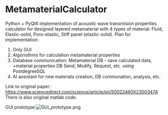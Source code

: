 # MetamaterialCalculator

Python + PyQt6 implementation of acoustic wave transmision properties calculator for designed layered metamaterial with 4 types of material: Fluid, Elastic-solid, Poro-elastic, Stiff panel (elastic-solid).
Plan for implementation:
1. Only GUI
2. Algoriothms for calculation metamaterial properties
3. Database communication: Metamaterial DB - save calculated data, +material properties DB
Send, Modify, Request, etc. using PostdegreeSQL
4. AI assistant for new materials creation, DB communation, analysis, etc.

Link to original paper: https://www.sciencedirect.com/science/article/pii/S0022460X23003474
There is also original matlab code.

GUI prototype:![GUI_prototype.png](GUI_prototype0.png)

